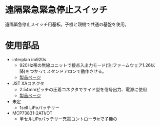 # 遠隔緊急緊急停止スイッチ
 遠隔緊急停止スイッチ用基板。子機と親機で共通の基盤を使用。
# 使用部品
- interplan im920s
  - 920Hz帯の無線ユニットで接点入出力モード(注:ファームウェア1.26以降)をつかってスタンドアロンで動作させる。
  - [製品ページ](https://www.interplan.co.jp/solution/wireless/im920s/)
- JST XAコネクタ
  - 2.54mmピッチの圧着コネクタでサイド型を信号出力、電源に使用
  - [製品ページ](https://www.jst-mfg.com/product/detail.php?series=272)
- 未定
  - 1sell LiPoバッテリー
- MCP73831-2ATI/OT
  - 単セルLiPoバッテリー充電コントローラicで子機の
